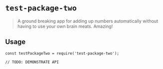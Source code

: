 # `test-package-two`

> A ground breaking app for adding up numbers automatically without having to use your own brain meats. Amazing!

## Usage

```
const testPackageTwo = require('test-package-two');

// TODO: DEMONSTRATE API
```

